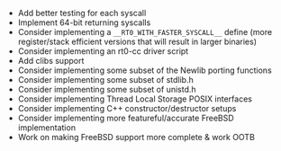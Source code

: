 * Add better testing for each syscall
* Implement 64-bit returning syscalls
* Consider implementing a `__RT0_WITH_FASTER_SYSCALL__` define (more register/stack efficient versions that will result in larger binaries)
* Consider implementing an rt0-cc driver script
* Add clibs support
* Consider implementing some subset of the Newlib porting functions
* Consider implementing some subset of stdlib.h
* Consider implementing some subset of unistd.h
* Consider implementing Thread Local Storage POSIX interfaces
* Consider implementing C++ constructor/destructor setups
* Consider implementing more featureful/accurate FreeBSD implementation
* Work on making FreeBSD support more complete & work OOTB
